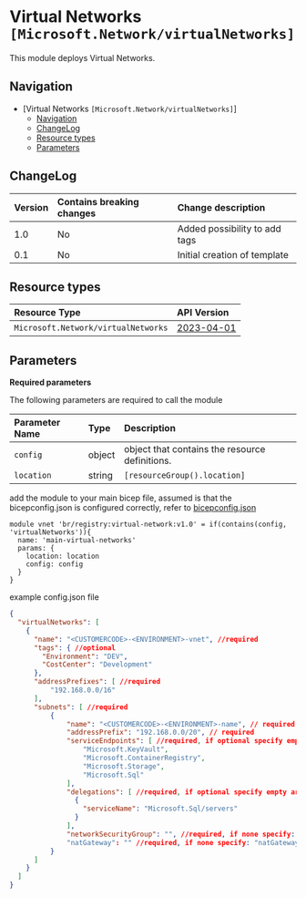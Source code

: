 # Virtual Networks `[Microsoft.Network/virtualNetworks]`

This module deploys Virtual Networks.

## Navigation

- [Virtual Networks `[Microsoft.Network/virtualNetworks]`]
  - [Navigation](#navigation)
  - [ChangeLog](#changelog)
  - [Resource types](#resource-types)
  - [Parameters](#parameters)

## ChangeLog

| Version | Contains breaking changes | Change description  |
| :-- | :-- | :-- |
| 1.0 | No | Added possibility to add tags |
| 0.1 | No | Initial creation of template |

## Resource types

| Resource Type | API Version |
| :-- | :-- |
| `Microsoft.Network/virtualNetworks` | [2023-04-01](https://learn.microsoft.com/en-us/azure/templates/microsoft.network/2023-02-01/virtualnetworks/subnets?pivots=deployment-language-bicep) |

## Parameters

**Required parameters**

The following parameters are required to call the module

| Parameter Name | Type | Description |
| :-- | :-- | :-- |
| `config` | object | object that contains the resource definitions. |
| `location` | string | `[resourceGroup().location]` |  | Location for all resources. |

add the module to your main bicep file, assumed is that the bicepconfig.json is configured correctly, refer to [bicepconfig.json](../../_starter-resources/bicepconfig.json)

```bicep
module vnet 'br/registry:virtual-network:v1.0' = if(contains(config, 'virtualNetworks')){
  name: 'main-virtual-networks'
  params: {
    location: location
    config: config
  }
}

```

example config.json file

```json
{
  "virtualNetworks": [
    {
      "name": "<CUSTOMERCODE>-<ENVIRONMENT>-vnet", //required
      "tags": { //optional
        "Environment": "DEV",
        "CostCenter": "Development"
      },
      "addressPrefixes": [ //required
          "192.168.0.0/16"
      ],
      "subnets": [ //required
          {
              "name": "<CUSTOMERCODE>-<ENVIRONMENT>-name", // required
              "addressPrefix": "192.168.0.0/20", // required
              "serviceEndpoints": [ //required, if optional specify empty array: "serviceEndpoints": [], 
                  "Microsoft.KeyVault",
                  "Microsoft.ContainerRegistry",
                  "Microsoft.Storage",
                  "Microsoft.Sql"
              ],
              "delegations": [ //required, if optional specify empty array: "delegations": [], 
                {
                  "serviceName": "Microsoft.Sql/servers"
                }
              ], 
              "networkSecurityGroup": "", //required, if none specify: "networkSecurityGroup": ""
              "natGateway": "" //required, if none specify: "natGateway": ""
          }
      ]
    }
  ]
}
```